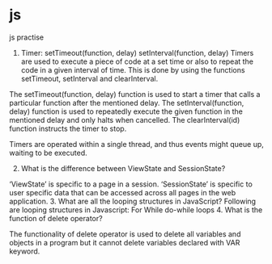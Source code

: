 # js
js practise

1. Timer: setTimeout(function, delay) setInterval(function, delay)
   Timers are used to execute a piece of code at a set time or also to repeat the code in a given interval of time. This is done by using the functions setTimeout, setInterval and clearInterval.

The setTimeout(function, delay) function is used to start a timer that calls a particular function after the mentioned delay. The setInterval(function, delay) function is used to repeatedly execute the given function in the mentioned delay and only halts when cancelled. The clearInterval(id) function instructs the timer to stop.

Timers are operated within a single thread, and thus events might queue up, waiting to be executed.

2. What is the difference between ViewState and SessionState?

‘ViewState’ is specific to a page in a session.
‘SessionState’ is specific to user specific data that can be accessed across all pages in the web application.
3.  What are all the looping structures in JavaScript?
Following are looping structures in Javascript:
  For
  While
  do-while loops
 4. What is the function of delete operator?

The functionality of delete operator is used to delete all variables and objects in a program but it cannot delete variables declared with VAR keyword.
